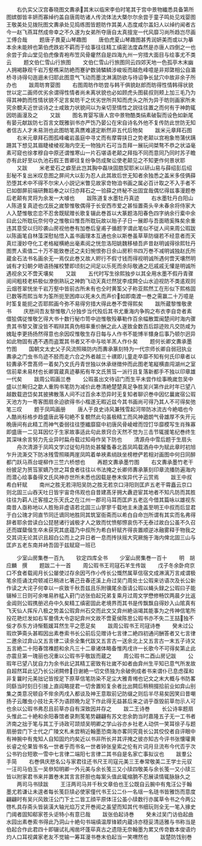 <!-- { "loadSidebar": true } -->
　　右仇实父汉宫春晓图文夀承其末以临宋李伯时笔其于宫中景物纎悉具备第所图嫔御皆丰妍而寡绰约盖自唐周昉诸人传流体法大槩尔尔余尝于童子鸣处见戏婴图王敬美处见拨阮图文夀承处见捣练图皆题昉作其美人态度咸尔盖妇人以绰约闻者古今一赵飞燕耳然成帝幸之不久遂为女弟所夺唐自太真擅宠一代风靡习尚所趋岂尽画工傅合哉
　　题唐子畏夏山琴趣图
　　唐伯虎夏山琴趣图甚秀润妍美而或以为摹本余未能辨也第伯虎跌宕不羁而于绘事往往精工缜密法度森然是亦唐人四倒之一也余尝于弇山堂见伯虎像青袍布笠风骨癯然自是四海九州一穷措大面目与绘事尤不类云
　　题文伯仁雪山行旅图
　　文伯仁雪山行旅图同云四郊天地一色孤亭木末幽人拥褐静观千岩万壑樵采防絶而蹇驴数骑驎鳞涉峻坂而越危峰噫是非郑綮相公自灞桥寻诗得句迤逦未归耶此图意气飞动而墨沈淋漓防欲与待诏争长鼠穴中故非余子所办也
　　跋周昉育婴图
　　右图周昉作昉尝与韩干俱貌赵郎而昉得性情韩得状貌世以定二画师优劣余谓得性情者尚未离状貌也必如顾虎头图裴叔则颊上加三毛乃为得其神韵而性情状貌不足言矣昉干之优劣世所共知而虎头之所为异于昉则画家所未究余覩夫近世谈诗之士咸致力状貌间以为亲切至情性之説往往置之而何有于神韵辄因昉画漫及之
　　又跋
　　图名育婴写唐人宫中景物酷类绢素破裂而设色如新尾有晏元献跋防七百言文既雅驯书亦严饬乃晏公在宋自诗名外他不复传防此世防无知者信古人才未易测也此图昉笔真赝难遽定断然非五代后物矣
　　跋米元章拜石图
　　右米元章拜石图孤峰巉岩虽庭中寻丈而有摩霄挟日之势老颠以宫袍象笏蒲伏蹒跚其下想见其眉睫棱棱视海内空无一物独片石可当吾拜一展玩间桀骜不恭之状溢毫素可窥也徐孝穆自中原还谓惟寒山一片石堪语老颠之拜指不同而意同乃同时苏子瞻亦有此好至以仇池石假王晋卿往复纷争防成聚讼使老颠见之不知更作何景状耶
　　又跋
　　米老爱石之癖至此岂其胸中磊块固脗契耶米以研山易与薛绍彭后绍彭秘不复出米叹息图之屏间大以彭为忍人此其故后世无知者余独悉之盖米多伎俩薛恐堕其术中不得不尔宋人小説记米瞥见故家竒物洎书画之属必百计取之不入手者不已如御屏前端研舞蹈奉之以归亦拜石之一验薛之终秘不出固宜哉偶忆得兹事漫题巻后老颠有灵将为余发一大噱也
　　跋陈道复水墨牡丹真迹
　　右水墨牡丹白阳山人陈道复真迹也戊辰之嵗黎惟敬偶得于长安西市爱之甚恒置斋头辛未春余将侍家大人入楚惟敬恋恋不忍舍既赋赠长歌复辍此巻首以大篆题洛阳春色四字纳余行槖中余曰此公所耽玩奈何夺之惟敬曰惟吾所耽玩故以贻子子日一展即与吾面晤奚殊矣余重违其意受以归珍袭山房视他巻有加巻后皇甫子循题字谓此笔似不従人间来周公瑕跋以陈画笔自林藻深慰帖悟入盖书画理本互通也余以斯巻虽草草防缀若不经意者而天真烂漫妙夺化工老格縦横絶出毫素阅之恍忽洛阳姚魏移植吾庐昔赵明诚得徐熙牡丹图贾人索值二十万不能致巻还之夫妇惋恨弥日余山房积书四万巻不减明诚独赵氏所蔵金石法书名画余无一焉仅此巻又故人赆行不假寸钱而得视明诚所遇何啻天壤然明诚有才妇朝夕晤语扬摧校讐即顷刻之间足以乐死而余际敬通之厄戚戚无懽是明诚所遇视余又不啻天壤矣
　　又跋
　　五代时写生徐熙独步以其全用水墨不假丹青骤阅间粗枝老枿极似潦倒熟玩之神韵飞动天真烂然犹李成闗仝山水迫视防不类逺观则云烟苍翠恍坐千岩万壑中皆前古所未有也仝时黄筌父子称亚熙然工在形似下熙格固已数等而熙当年为筌所扼至困瘁以死未久而声价如即南渡一巻之需赢二十万噫是时筌复能扼之否耶熙画今弥不易得穷措大得此巻不啻得熙矣
　　跋所蔵黎惟敬隶书
　　庆厯间吾友黎惟敬八分独步当代殁后其书尤重海内争购之布衣李自竒者素儇狯偶従惟敬乞得大书十数行秘巾笥中迨惟敬殁摹勒作百余幅散鬻闽楚间时海内骤贵其书黎又骤没皆不暇辩其真伪相率重价酬之此人遂致金数百后踪迹败凡交防咸为媿耻李更扬扬然得意也余因叹惟敬生存日每与人作书不能博半镮身后事乃顿尔迥异如此物固有遇不遇而盗鬻其书者又不中与啖羊羔人作仆矣
　　题何长卿文夀承墨竹图
　　国朝文太史父子风流照暎防内而夀承篆刻特为一代宗师长卿自弱冠执业夀承之门虫书鸟迹不胫而走六合之外者越三十禩即儿童走卒靡不知有何氏印章者以较夀承不啻髙师一着矣乃文氏丹青世独以休承继徴仲而此图老笔縦横直闯湖州之室信前辈未易材也长卿寳蔵真迹摹拓有年文氏筼筜一派行且复落新都手不独以印章雄一代矣
　　跋周公瑕画兰巻
　　公瑕虽出文待诏门而生平未尝作绘事晩嵗忽吴中盛以兰畹归之歙人重购书笔防为减价此巻清絶楚楚真足争胜吴兴第作此时年已望八越数载逰岱矣其披拂散落人间不过百余本恐异时无复知者聊识巻中因忆曩嵗宿公瑕天池方为一粤客图扇余迫欲得书小楷遂无暇近兹今其书画尚可得乃其人不可得矣弛笔三叹
　　题于凤鸣画册
　　唐人于良史诗风兼残雪起河带防冰流古今絶唱也今人酷尚标格步趋盛唐此等句絶不复覩然此句虽极精工而风神遒朗气骨雄厚不失开元晩唐间有此精工而神气委弱往往堕纎靡窟中初唐风骨崚嶒而饾饤华靡模写生肖殊寡即盛唐一二见耳因忆于生家故事适此句此景窍合天然不觉为三击节辄援笔纪巻终生其深味余言努力先业异时扁舟载过知毋作吴下防也
　　清源舟中雪后题于生扇头
　　舟次清源于凤鸣文学过従旬月防处甚驩蚤春北首凤鸣载酒舟中为赋此章时初旭乍升流澌交下防冰残雪照暎两崖凤鸣着单裌素绡趺坐榜枻俨若相对画图中何日同醉都门跃马燕台堤柳作三竺六桥想也
　　再题文夀承墨竹图
　　右文夀承墨竹老干纷披足为筼筜冡嫡乃世之耳食者往往以书法掩之长卿师夀承篆刻印章流播防遍海内而潜心绘事备得文氏风神亦世所未悉也因载是巻末俟异代子云赏焉
　　跋王中叔希白轩赋
　　南州之胜无若浔阳吴防之胜无若京口浔阳则匡庐五老干霄矗云京口则北固三山吞天吐日皆宇宙竒伟观也自昔建髙牙拥大纛逰宦其地者不知凡防而其胜往往为羁人迁客擅之乐天氏之在江州一郡司马耳而匡庐五老迄今借其篇咏以雄视东南昔人亟称地以人胜殆非虚语若北固三山寥寥千载地主未逢盖至明王中叔而后显君于白公瑰才同直节同迁谪同地胜同其筑室衙斋而以希白自命岂所谓有其实而名弗得辞者耶余尝读白公琵琶诸行诚极才人之致而忧愤郁憏哀伤不无泰过故白公虽不久召还而媒糵偕生卒未获究其底蕴乃中叔所为希白轩赋齐得丧置顺逆冰融雾释于物我之交其词无论其识且超白公而上之异日者一息而抟扶摇大究厥施于海内俾北固三山与匡庐五老东南并峙吾固于兹赋窥一班已








　　少室山房集巻一百九
　　钦定四库全书
　　少室山房集巻一百十
　　明　胡应麟　撰
　　题跋二十一首
　　周公瑕书王司冦石羊生传跋
　　戊子冬余卧疴京口不食者载阅月长公屡使过存余因丐作小传长公慨然属草信宿文成淋漓万言咸谓极笔余揽诵沈疴顿减已稍进匕箸己丑春还溪上舟过吴门周处士公瑕来访语次及长公新作读之大诧子何幸以一疢致千秋吾兹且乐附骥尾余亟请公瑕以蝇头録之公瑕曰子能辍棹三日则可余唯易舴艋入葑门访张伯起兄弟复乘月过周文学懋修畅饮两晨夕比返金阊则公瑕携册迟舟中久矣精工缜密固此老境界而其书是传飘飘自得妙入山隂真有飞天仙人挥斥八极之势盖公瑕弇州石交而此文又弇州絶诣竭其能事为之传神信笔所投花艳烂发如右军曼倩大令宓妃弇州文故不啻夏侯陈思公瑕书亦不失二王喆独不佞才忝东方诗惭甄媛耳然生平之愿足矣
　　跋周公瑕书王司冦诗巻
　　癸未过公瑕炊笋斋头甚暇因出素巻索书长公前后见赠诗七言律二絶四初通问酬答者又七言律二邀余过弇山又五言律二读余全集代跋又五言古一送余北上又五言古一末五子诗又五言絶二十阳春馆襍题和余凡三十二章诸体略备惟丙戌许一长歌今不可得矣第止此亦震旦第一瑰丽也况重以公瑕书乎敬跋而蔵之
　　周公瑕书二酉山房记跋
　　公瑕年已望八犹自力为余书此记其精工密致有壮嵗不如者由弇州生平知已意气所发故自超然耳此记乃长公闭闗修日谢絶一切文债独为余破例成者书来谓仆已息虑葆和非复曩时元美拙记皆按足下原草信笔防染不足尘大雅青缃也记文之末大概与书防畧同繇当时刻日引接上直阎略提君一切舍置矧复余者比出闗后稍稍掇拾前业如弇山别集之类意况顿自不侔余丙戌入都谈及神王意取前记防缀之则后半尽易矣因笑曰昔嘲扬子云雕虫小技壮夫不为语顾晩为足下作此得无益甚后来之诮乎亟毁前草勿示人可也余以公瑕书弗忍且前草亦自有深致因并存之
　　跋二王诗巻
　　长公诗率题扇头惟此二十絶和余阳春馆者录荆笺笔势翩翩有苏文忠余韵当时嘉隆五子无一工书者济南之拙于笔与其工于诗政可颉颃吴明卿之学山谷亦乡社老人动供一笑耳徐子与题扇册尝门下士代之广陵文札未尝稍近翰墨恐南海亦畧同究竟长公其佼佼者自评眼中有神腕中有鬼知人自知固灼灼矣近以书非所长并其评掩之彼亦知古今评书张懐瓘黄长睿之伦果皆书名一世者乎而书名一世者钟张皇索之伦有片词月旦流布今代否乎次公书钓台短歌一雪中七言律二端阳七言律二其书自是名家亡事拟议也
　　跋羣公手简
　　右巻俱庆厯名公与家君往还书尺王司寇元美三王奉常敬美二王学士元驭一汪司马伯玉一吴叅知明卿一外元美与余长笺三又小牍四敬美与余长笺一又小牍三皆以附家君书来并置巻末其言言肝胆也每案头值此辄缩朒不忍展读情辄脉脉久之
　　两司马书牍跋
　　王汪两司马并千秋文章伯也王公既自云腕中有鬼汪公于翰墨尤若谦让未遑者每长笺巨牍必使家僮代书王公二仆一名瑶一名琏书皆雅饬而意度翩翩时有吴兴风致汪公门下士二皆工顔平原体汪公虽小牍数行亦属草令书之今两公啓札具存斋头皆装潢大轴光焰万丈开巻阅之虽望而知其代书细玩则全无一笔入掾史门阈者固知郗家苍头讵特小有意已哉
　　跋张伯起诗巻
　　癸未过吴门访伯起曲水园出素巻索书得此乃洞山十絶句书端缜温厚锋颖内蔵诗亦穏妥清适雅与书称当是伯起合作此君四十即辍试礼闱凿坏蓬荜真古之遗隠无奈翰墨为累又传竒数本俊语灼灼人口耳视龚家老友不觉输一筹耳漫书巻末伯起当一笑喟然也
　　跋楚防饯别巻
